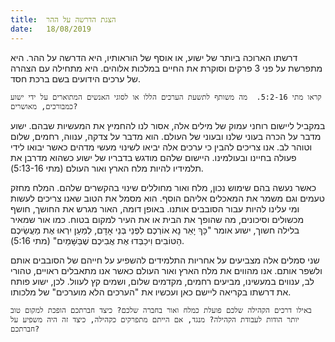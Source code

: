 ```yaml
---
title:  הצגת הדרשה על ההר
date:   18/08/2019
---
```


דרשתו הארוכה ביותר של ישוע, או אוסף של הוראותיו, היא הדרשה על ההר. היא מתפרשת על פני 3 פרקים וסוקרת את החיים במלכות אלוהים. היא מתחילה עם הצהרה של ערכים הידועים בשם ברכת חסד. 

`קראו מתי 5:2-16.  מה משותף לתשעת הערכים הללו או לסוגי האנשים המתוארים על ידי ישוע כמבורכים, מאושרים?`

במקביל ליישום רוחני עמוק של מילים אלה, אסור לנו להחמיץ את המעשיות שבהם. ישוע מדבר על הכרה בעוני שלנו ובעוני של העולם. הוא מדבר על צדקה, ענווה, רחמים, שלום וטוהר לב. אנו צריכים להבין כי ערכים אלה יביאו לשינוי מעשי מדהים כאשר יבואו לידי פעולה בחיינו ובעולמינו. היישום שלהם מודגש בדבריו של ישוע כשהוא מדרבן את תלמידיו להיות מלח הארץ ואור העולם (מתי 5:13-16).

כאשר נעשה בהם שימוש נכון, מלח ואור מחוללים שינוי בהקשרים שלהם. המלח מחזק טעמים וגם משמר את המאכלים  אליהם הוסף. הוא מסמל את הטוב שאנו צריכים לעשות ומי עלינו להיות עבור הסובבים אותנו.  באופן דומה, האור מגרש את החושך, חושף מכשולים וסיכונים, מה שהופך את הבית או את העיר למקום בטוח. כמו אור שמאיר בלילה חשוך, ישוע אומר "כָּךְ יָאֵר נָא אוֹרְכֶם לִפְנֵי בְּנֵי אָדָם, לְמַעַן יִרְאוּ אֶת מַעֲשֵׂיכֶם הַטּוֹבִים וִיכַבְּדוּ אֶת אֲבִיכֶם שֶׁבַּשָּׁמַיִם" (מתי 5:16).

שני סמלים אלה מצביעים על אחריות התלמידים להשפיע על חייהם של הסובבים אותם ולשפר אותם. אנו מהווים את מלח הארץ ואור העולם כאשר אנו מתאבלים ראויים, טהורי לב, ענווים במעשינו, מביעים רחמים, מקדמים שלום, ושמים קץ לעוול. לכן, ישוע פותח את דרשתו בקריאה ליישם כאן ועכשיו את "הערכים הלא מוערכים" של מלכותו.

`באילו דרכים הקהילה שלכם פועלת כמלח ואור בחברה שלכם? כיצד חברתכם הופכת למקום טוב יותר הודות לעבודת הקהילה? מנגד, אם הייתם מתפרקים כקהילה, כיצד זה היה משפיע על חברתכם?`